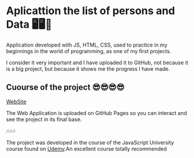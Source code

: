 # __Aplicattion the list of persons and Data__ 🖥️🖥️🏴

Application developed with JS, HTML, CSS, used to practice in my beginnings in the world of programming, as one of my first projects.

I consider it very important and I have uploaded it to GitHub, not because it is a big project, but because it shows me the progress I have made.

## Cuourse of the project 😎😎😎😎

[WebSite](https://sebasttiandaza.github.io/listofPersons-/)


The Web Application is uploaded on GitHub Pages so you can interact and see the project in its final base.

🎶🎶🎶

The project was developed in the course of the JavaScript University course found on [Udemy](https://www.udemy.com/course/universidad-javascript-angular-react-vue-typescript-html-css-bootstrap/).An excellent course totally recommended





